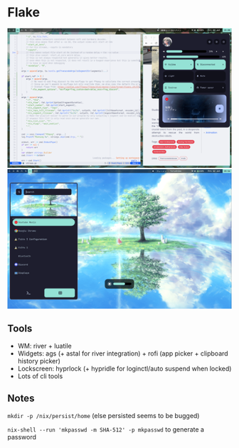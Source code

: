 # Flake

![screenshot](./screen.png)
![screenshot](./screen2.png)

## Tools

- WM: river + luatile
- Widgets: ags (+ astal for river integration) + rofi (app picker + clipboard history picker)
- Lockscreen: hyprlock (+ hypridle for loginctl/auto suspend when locked)
- Lots of cli tools


## Notes

`mkdir -p /nix/persist/home` (else persisted seems to be bugged)


`nix-shell --run 'mkpasswd -m SHA-512' -p mkpasswd` to generate a password
